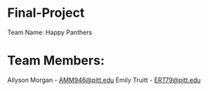 # Final-Project
Team Name: Happy Panthers
# Team Members:
Allyson Morgan - AMM946@pitt.edu
Emily Truitt - ERT79@pitt.edu
